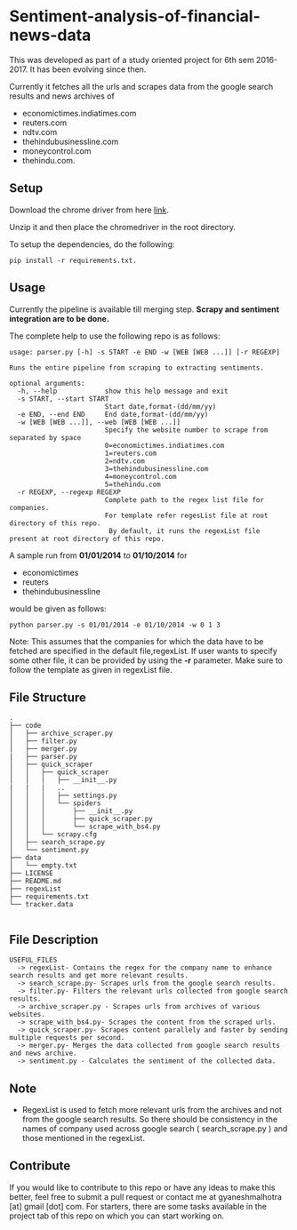 # Sentiment-analysis-of-financial-news-data
This was developed as part of a study oriented project for 6th sem 2016-2017. It has been evolving since then.

Currently it fetches all the urls and scrapes data from the google search results and news archives of  
  * economictimes.indiatimes.com
  * reuters.com
  * ndtv.com
  * thehindubusinessline.com
  * moneycontrol.com
  * thehindu.com.

## Setup
Download the chrome driver from here [link](http://chromedriver.chromium.org/downloads).

Unzip it and then place the chromedriver in the root directory.

To setup the dependencies, do the following: 
```
pip install -r requirements.txt.
```
## Usage
Currently the pipeline is available till merging step. **Scrapy and sentiment integration are to be done.**

The complete help to use the following repo is as follows:
```
usage: parser.py [-h] -s START -e END -w [WEB [WEB ...]] [-r REGEXP]

Runs the entire pipeline from scraping to extracting sentiments.

optional arguments:
  -h, --help            show this help message and exit
  -s START, --start START
                        Start date,format-(dd/mm/yy)
  -e END, --end END     End date,format-(dd/mm/yy)
  -w [WEB [WEB ...]], --web [WEB [WEB ...]]
                        Specify the website number to scrape from separated by space						
                        0=economictimes.indiatimes.com						
                        1=reuters.com						
                        2=ndtv.com						
                        3=thehindubusinessline.com						
                        4=moneycontrol.com						
                        5=thehindu.com
  -r REGEXP, --regexp REGEXP
                        Complete path to the regex list file for companies. 
                        For template refer regesList file at root directory of this repo.
                         By default, it runs the regexList file present at root directory of this repo.
```
A sample run from **01/01/2014** to **01/10/2014** for 
* economictimes
* reuters
* thehindubusinessline 


would be given as follows:
```
python parser.py -s 01/01/2014 -e 01/10/2014 -w 0 1 3
```
Note: This assumes that the companies for which the data have to be fetched are specified in the default file,regexList. If user wants to specify some other file, it can be provided by using the **-r** parameter. Make sure to follow the template as given in regexList file.

## File Structure
```
.
├── code
│   ├── archive_scraper.py
│   ├── filter.py
│   ├── merger.py
|   ├── parser.py
│   ├── quick_scraper
│   │   ├── quick_scraper
│   │   │   ├── __init__.py
|   |   |   ..   
│   │   │   ├── settings.py
│   │   │   └── spiders
│   │   │       ├── __init__.py
│   │   │       ├── quick_scraper.py
│   │   │       └── scrape_with_bs4.py
│   │   └── scrapy.cfg
│   ├── search_scrape.py
│   └── sentiment.py
├── data
│   └── empty.txt
├── LICENSE
├── README.md
├── regexList
├── requirements.txt
└── tracker.data


```

## File Description 

	USEFUL_FILES
      -> regexList- Contains the regex for the company name to enhance search results and get more relevant results.
      -> search_scrape.py- Scrapes urls from the google search results.
      -> filter.py- Filters the relevant urls collected from google search results.
      -> archive_scraper.py - Scrapes urls from archives of various websites.
      -> scrape_with_bs4.py- Scrapes the content from the scraped urls.
      -> quick_scraper.py- Scrapes content parallely and faster by sending multiple requests per second.
      -> merger.py- Merges the data collected from google search results and news archive.
      -> sentiment.py - Calculates the sentiment of the collected data.
      
  
## Note

* RegexList is used to fetch more relevant urls from the archives and not from the google search results. So there should be consistency in the names of company used across google search ( search_scrape.py ) and those mentioned in the regexList.

## Contribute

If you would like to contribute to this repo or have any ideas to make this better, feel free to submit a pull request or contact me at gyaneshmalhotra [at] gmail [dot] com.
For starters, there are some tasks available in the project tab of this repo on which you can start working on.
